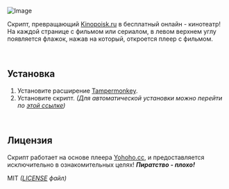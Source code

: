 ![Image](https://raw.githubusercontent.com/Kirlovon/Kinopoisk-Watch/master/image.png)

Скрипт, превращающий [Kinopoisk.ru](https://www.kinopoisk.ru/) в бесплатный онлайн - кинотеатр! На каждой странице с фильмом или сериалом, в левом верхнем углу появляется флажок, нажав на который, откроется плеер с фильмом.

<br>

## Установка
1. Установите расширение [Tampermonkey](https://www.tampermonkey.net/).
2. Установите скрипт. _(Для автоматической установки можно перейти по [этой ссылке](https://github.com/Kirlovon/Kinopoisk-Watch/raw/master/kinopoisk-watch.user.js))_

<br>

## Лицензия
Скрипт работает на основе плеера [Yohoho.cc](https://yohoho.cc/), и предоставляется исключительно в ознакомительных целях! 
***Пиратство - плохо!***

MIT _([LICENSE](https://github.com/Kirlovon/Kinopoisk-Watch/blob/master/LICENSE) файл)_
